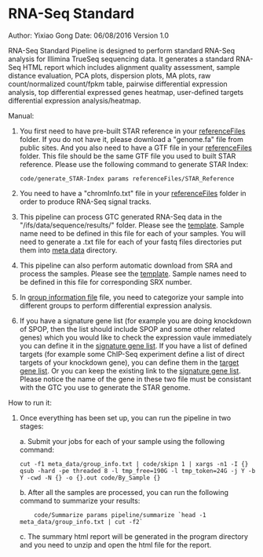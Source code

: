 # RNA-Seq Standard

Author: Yixiao Gong
Date: 06/08/2016
Version 1.0

RNA-Seq Standard Pipeline is designed to perform standard RNA-Seq analysis for Illimina TrueSeq sequencing data. It generates a standard RNA-Seq HTML report which includes alignment quality assessment, sample distance evaluation, PCA plots, dispersion plots, MA plots, raw count/normalized count/fpkm table, pairwise differential expression analysis, top differential expressed genes heatmap, user-defined targets differential expression analysis/heatmap. 

Manual:

1. You first need to have pre-built STAR reference in your [referenceFiles](referenceFiles/) folder. If you do not have it, please download a "genome.fa" file from public sites. And you also need to have a GTF file in your [referenceFiles](referenceFiles/) folder. This file should be the same GTF file you used to built STAR reference.
   Please use the following command to generate STAR Index:    
   
	```
	code/generate_STAR-Index params referenceFiles/STAR_Reference
	```
	
2. You need to have a "chromInfo.txt" file in your [referenceFiles](referenceFiles/) folder in order to produce RNA-Seq signal tracks. 

3. This pipeline can process GTC generated RNA-Seq data in the "/ifs/data/sequence/results/" folder. Please see the [template](meta_data/20160224.txt). Sample name need to be defined in this file for each of your samples. You will need to generate a .txt file for each of your fastq files directories put them into [meta data](meta_data/) directory.

4. This pipeline can also perform automatic download from SRA and process the samples. Please see the [template](meta_data/sra_info.txt). Sample names need to be defined in this file for corresponding SRX number. 

5. In [group information file](meta_data/group_info.txt) file, you need to categorize your sample into different groups to perform differential expression analysis.

6. If you have a signature gene list (for example you are doing knockdown of SPOP, then the list should include SPOP and some other related genes) which you would like to check the expression vaule immediately you can define it in the [signature gene list](meta_data/signature.txt). If you have a list of defined targets (for example some ChIP-Seq experiment define a list of direct targets of your knockdown gene), you can define them in the [target gene list](meta_data/target.txt). Or you can keep the existing link to the [signature gene list](meta_data/signature.txt). Please notice the name of the gene in these two file must be consistant with the GTC you use to generate the STAR genome. 


How to run it:

1. Once everything has been set up, you can run the pipeline in two stages:

   a. Submit your jobs for each of your sample using the following command:
   
	```
	cut -f1 meta_data/group_info.txt | code/skipn 1 | xargs -n1 -I {} qsub -hard -pe threaded 8 -l tmp_free=190G -l tmp_token=24G -j Y -b Y -cwd -N {} -o {}.out code/By_Sample {}
	```
	
   b. After all the samples are processed, you can run the following command to summarize your results:   
   
	```
        code/Summarize params pipeline/summarize `head -1 meta_data/group_info.txt | cut -f2`
	```
	
   c. The summary html report will be generated in the program directory and you need to unzip and open the html file for the report. 
